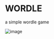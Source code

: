 # WORDLE
 a simple wordle game
 
![image](https://github.com/MrAranha/WORDLE/assets/101605425/fd863165-912b-4dde-8f53-79ed2ecb703c)
